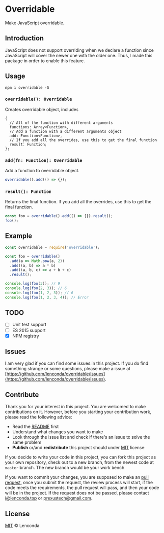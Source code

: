 # Overridable

Make JavaScript overridable.

## Introduction

JavaScript does not support overriding when we declare a function since JavaScript will cover the newer one with the older one. Thus, I made this package in order to enable this feature.

## Usage

```
npm i overridable -S
```

### `overridable(): Overridable`

Creates overridable object, includes

```
{
  // All of the function with different arguments
  functions: Array<Function>,
  // Add a function with a different arguments object
  add: Function<Function>,
  // If you add all the overrides, use this to get the final function
  result: Function;
};
```

### `add(fn: Function): Overridable`

Add a function to overridable object.

```javascript
overridable().add(() => {});
```

### `result(): Function`

Returns the final function. If you add all the overrides, use this to get the final function.

```javascript
const foo = overridable().add(() => {}).result();
foo();
```

## Example

```javascript
const overridable = require('overridable');

const foo = overridable()
  .add(a => Math.pow(a, 2))
  .add((a, b) => a * b)
  .add((a, b, c) => a + b + c)
  .result();

console.log(foo(3)); // 9
console.log(foo(2, 3)); // 6
console.log(foo(1, 2, 3)); // 6
console.log(foo(1, 2, 3, 4)); // Error
```

## TODO

- [ ] Unit test support
- [ ] ES 2015 support
- [x] NPM registry

## Issues

I am very glad if you can find some issues in this project. If you do find something strange or some questions, please make a issue at [https://github.com/lenconda/overridable/issues](https://github.com/lenconda/overridable/issues).

## Contribute

Thank you for your interest in this project. You are welcomed to make contributions on it. However, before you starting your contribution work, please read the following advice:

- Read the [README](https://github.com/lenconda/override#readme) first
- Understand what changes you want to make
- Look through the issue list and check if there's an issue to solve the same problem
- **Publish** or/and **redistribute** this project should under [MIT](LICENSE) license

If you decide to write your code in this project, you can fork this project as your own repository, check out to a new branch, from the newest code at `master` branch. The new branch would be your work bench.

If you want to commit your changes, you are supposed to make an [pull request](https://help.github.com/articles/about-pull-requests/), once you submit the request, the review process will start, if the code meets the requirements, the pull request will pass, and then your code will be in the project. If the request does not be passed, please contact [i@lenconda.top](mailto:i@lenconda.top) or [prexustech@gmail.com](mailto:prexustech@gmail.com).

## License

[MIT](LICENSE) &copy; Lenconda
